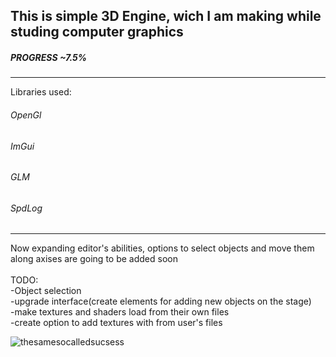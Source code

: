 
<h2>This is simple 3D Engine, wich I am making while studing computer graphics</h2> 
<h5>PROGRESS ~7.5%</h5>
<hr>

Libraries used:
<h6>OpenGl</h6>
<h6>ImGui</h6>
<h6>GLM</h6>
<h6>SpdLog</h6>
<hr>
<p>Now expanding editor's abilities, options to select objects and move them along axises are going to be added soon <br> 
<br>
TODO: <br>
-Object selection <br>
-upgrade interface(create elements for adding new objects on the stage) <br>
-make textures and shaders load from their own files <br>
-create option to add textures with from user's files </p> 



![thesamesocalledsucsess](https://github.com/YGonzoY/EgorkaEngine/assets/113133979/8bc49cf0-a8ae-41e4-877d-8cb68ae59001)
